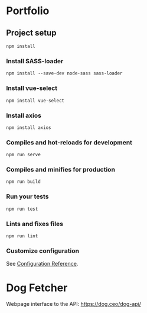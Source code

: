 # Portfolio


## Project setup
```
npm install
```

### Install SASS-loader
```
npm install --save-dev node-sass sass-loader
```

### Install vue-select
```
npm install vue-select
```

### Install axios
```
npm install axios
```

### Compiles and hot-reloads for development
```
npm run serve
```

### Compiles and minifies for production
```
npm run build
```

### Run your tests
```
npm run test
```

### Lints and fixes files
```
npm run lint
```

### Customize configuration
See [Configuration Reference](https://cli.vuejs.org/config/).

# Dog Fetcher
Webpage interface to the API: https://dog.ceo/dog-api/


